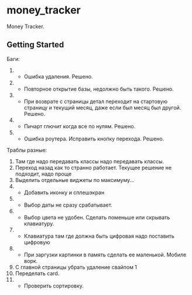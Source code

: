 # money_tracker

Money Tracker.

## Getting Started

Баги:
1. + Ошибка удаления. Решено.
2. + Повторное открытие базы, недолжно быть такого. Решено.
3. + При возврате с страницы детал переходит на стартовую страницу и текущий месяц, даже если был месяц был другой. Решено.
4. + Пичарт глючит когда все по нулям. Решено.
5. + Ошибка роутера. Исправить кнопку перехода. Решено.


Траблы разные:
1. Там где надо передавать классы надо передавать классы.
2. Переход назад как то странно работает. Текущее решение не подходит, надо проще
3. Выделить отдельные виджеты по максимуму...
4. + Добавить иконку и сплешэкран
5. + Выбор даты не сразу срабатывает.
6. + Выбор цвета не удобен. Сделать поменьше или скрывать клавиатуру.
7. + Клавиатура там где должна быть цифровая надо поставить цифровую
8. + При заргузки картинки в память сделать ее маленькой. Мобиле ворк.
9. С главной страницы убрать удаление свайпом 1
10. Переделать card.
11. + Проверить сортировку.